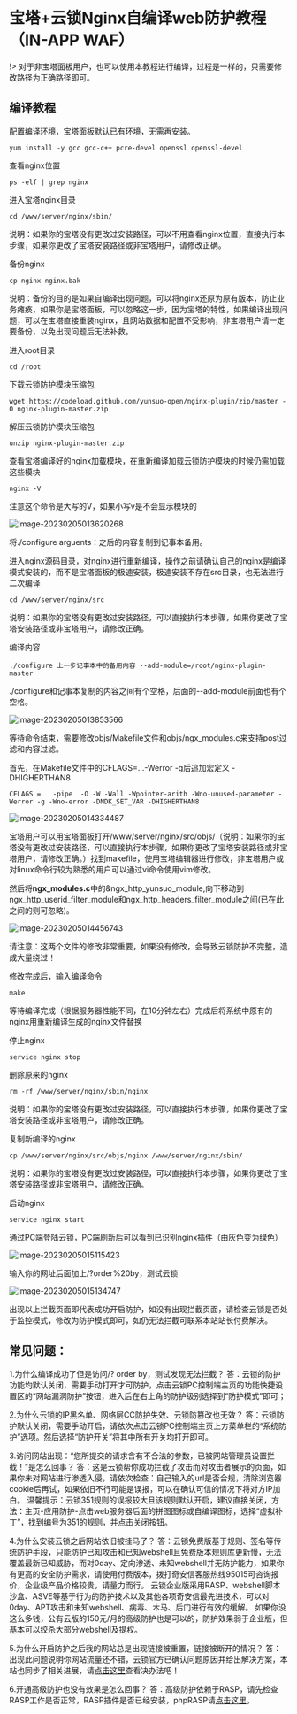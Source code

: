 # 宝塔+云锁Nginx自编译web防护教程（IN-APP WAF）

!> 对于非宝塔面板用户，也可以使用本教程进行编译，过程是一样的，只需要修改路径为正确路径即可。

## 编译教程

配置编译环境，宝塔面板默认已有环境，无需再安装。

```
yum install -y gcc gcc-c++ pcre-devel openssl openssl-devel
```

查看nginx位置

```
ps -elf | grep nginx
```

进入宝塔nginx目录

```
cd /www/server/nginx/sbin/
```

说明：如果你的宝塔没有更改过安装路径，可以不用查看nginx位置，直接执行本步骤，如果你更改了宝塔安装路径或非宝塔用户，请修改正确。

备份nginx

```
cp nginx nginx.bak
```

说明：备份的目的是如果自编译出现问题，可以将nginx还原为原有版本，防止业务瘫痪，如果你是宝塔面板，可以忽略这一步，因为宝塔的特性，如果编译出现问题，可以在宝塔直接重装nginx，且网站数据和配置不受影响，非宝塔用户请一定要备份，以免出现问题后无法补救。

进入root目录

```
cd /root
```

下载云锁防护模块压缩包

```
wget https://codeload.github.com/yunsuo-open/nginx-plugin/zip/master -O nginx-plugin-master.zip
```

解压云锁防护模块压缩包

```
unzip nginx-plugin-master.zip
```

查看宝塔编译好的nginx加载模块，在重新编译加载云锁防护模块的时候仍需加载这些模块

```
nginx -V
```

注意这个命令是大写的V，如果小写v是不会显示模块的 

![image-20230205013620268](tp/宝塔加云锁Nginx自编译web防护教程.tp/image-20230205013620268.png)

将./configure arguents：之后的内容复制到记事本备用。

进入nginx源码目录，对nginx进行重新编译，操作之前请确认自己的nginx是编译模式安装的，而不是宝塔面板的极速安装，极速安装不存在src目录，也无法进行二次编译

```
cd /www/server/nginx/src
```

说明：如果你的宝塔没有更改过安装路径，可以直接执行本步骤，如果你更改了宝塔安装路径或非宝塔用户，请修改正确。

编译内容

```
./configure 上一步记事本中的备用内容 --add-module=/root/nginx-plugin-master
```

./configure和记事本复制的内容之间有个空格，后面的--add-module前面也有个空格。

![image-20230205013853566](tp/宝塔加云锁Nginx自编译web防护教程.tp/image-20230205013853566.png)

等待命令结束，需要修改objs/Makefile文件和objs/ngx_modules.c来支持post过滤和内容过滤。

首先，在Makefile文件中的CFLAGS=...-Werror -g后追加宏定义 -DHIGHERTHAN8

```
CFLAGS =   -pipe  -O -W -Wall -Wpointer-arith -Wno-unused-parameter -Werror -g -Wno-error -DNDK_SET_VAR -DHIGHERTHAN8
```

![image-20230205014334487](tp/宝塔加云锁Nginx自编译web防护教程.tp/image-20230205014334487.png)

宝塔用户可以用宝塔面板打开/www/server/nginx/src/objs/（说明：如果你的宝塔没有更改过安装路径，可以直接执行本步骤，如果你更改了宝塔安装路径或非宝塔用户，请修改正确。）找到makefile，使用宝塔编辑器进行修改，非宝塔用户或对linux命令行较为熟悉的用户可以通过vi命令使用vim修改。

然后将**ngx_modules.c**中的&ngx_http_yunsuo_module,向下移动到ngx_http_userid_filter_module和ngx_http_headers_filter_module之间(已在此之间的则可忽略)。

![image-20230205014456743](tp/宝塔加云锁Nginx自编译web防护教程.tp/image-20230205014456743.png)

请注意：这两个文件的修改非常重要，如果没有修改，会导致云锁防护不完整，造成大量绕过！

修改完成后，输入编译命令

```
make
```

等待编译完成（根据服务器性能不同，在10分钟左右）完成后将系统中原有的nginx用重新编译生成的nginx文件替换

停止nginx

```
service nginx stop
```

删除原来的nginx

```
rm -rf /www/server/nginx/sbin/nginx
```

说明：如果你的宝塔没有更改过安装路径，可以直接执行本步骤，如果你更改了宝塔安装路径或非宝塔用户，请修改正确。

复制新编译的nginx

```
cp /www/server/nginx/src/objs/nginx /www/server/nginx/sbin/
```

说明：如果你的宝塔没有更改过安装路径，可以直接执行本步骤，如果你更改了宝塔安装路径或非宝塔用户，请修改正确。

启动nginx

```
service nginx start
```

通过PC端登陆云锁，PC端刷新后可以看到已识别nginx插件（由灰色变为绿色）

![image-20230205015115423](tp/宝塔加云锁Nginx自编译web防护教程.tp/image-20230205015115423.png)

输入你的网址后面加上/?order%20by，测试云锁

![image-20230205015134747](tp/宝塔加云锁Nginx自编译web防护教程.tp/image-20230205015134747.png)

出现以上拦截页面即代表成功开启防护，如没有出现拦截页面，请检查云锁是否处于监控模式，修改为防护模式即可，如仍无法拦截可联系本站站长付费解决。

## 常见问题：

1.为什么编译成功了但是访问/? order by，测试发现无法拦截？
答：云锁的防护功能均默认关闭，需要手动打开才可防护，点击云锁PC控制端主页的功能快捷设置区的“网站漏洞防护”按钮，进入后在右上角的防护级别选择到“防护模式”即可；

2.为什么云锁的IP黑名单、网络层CC防护失效、云锁防篡改也无效？
答：云锁防护默认关闭，需要手动开启，请依次点击云锁PC控制端主页上方菜单栏的“系统防护”选项。然后选择“防护开关”将其中所有开关均打开即可。

3.访问网站出现：“您所提交的请求含有不合法的参数，已被网站管理员设置拦截！”是怎么回事？
答：这是云锁帮你成功拦截了攻击而对攻击者展示的页面，如果你未对网站进行渗透入侵，请依次检查：自己输入的url是否合规，清除浏览器cookie后再试，如果依旧不行可能是误报，可以在确认可信的情况下将对方IP加白。
温馨提示：云锁351规则的误报较大且该规则默认开启，建议直接关闭，方法：主页-应用防护-点击web服务器后面的拼图图标或自编译图标，选择“虚拟补丁”，找到编号为351的规则，并点击关闭按钮。

4.为什么安装云锁之后网站依旧被挂马了？
答：云锁免费版基于规则、签名等传统防护手段，只能防护已知攻击和已知webshell且免费版本规则库更新慢，无法覆盖最新已知威胁，而对0day、定向渗透、未知webshell并无防护能力，如果你有更高的安全防护需求，请使用付费版本，拨打奇安信客服热线95015可咨询报价，企业级产品价格较贵，请量力而行。
云锁企业版采用RASP、webshell脚本沙盒、ASVE等基于行为的防护技术以及其他各项奇安信最先进技术，可以对0day、APT攻击和未知webshell、病毒、木马、后门进行有效的缓解。
如果你没这么多钱，公有云版的150元/月的高级防护也是可以的，防护效果弱于企业版，但基本可以绞杀大部分webshell及提权。

5.为什么开启防护之后我的网站总是出现链接被重置，链接被断开的情况？
答：出现此问题说明你网站流量还不错，云锁官方已确认问题原因并给出解决方案，本站也同步了相关进展，请[点击这里](/ys/宝塔面板安装云锁nginx自编译防护后网站访问异常解决方法)查看决办法吧！

6.开通高级防护也没有效果是怎么回事？
答：高级防护依赖于RASP，请先检查RASP工作是否正常，RASP插件是否已经安装，phpRASP请[点击这里](/ys/云锁安装php语言RASP插件教程)。

